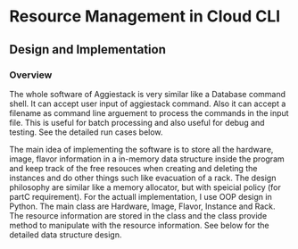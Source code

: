 # Resource Management in Cloud CLI

## Design and Implementation

### Overview
The whole software of Aggiestack is very similar like a Database command shell. It can accept user input of aggiestack command. Also it can accept a filename as command line arguement to process the commands in the input file. This is useful for batch processing and also useful for debug and testing. See the detailed run cases below.

The main idea of implementing the software is to store all the hardware, image, flavor information in a in-memory data structure inside the program and keep track of the free resouces when creating and deleting the instances and do other things such like evacuation of a rack. The design philosophy are similar like a memory allocator, but with speicial policy (for partC requirement). For the actuall implementation, I use OOP design in Python. The main class are Hardware, Image, Flavor, Instance and Rack. The resource information are stored in the class and the class provide method to manipulate with the resource information. See below for the detailed data structure design.
